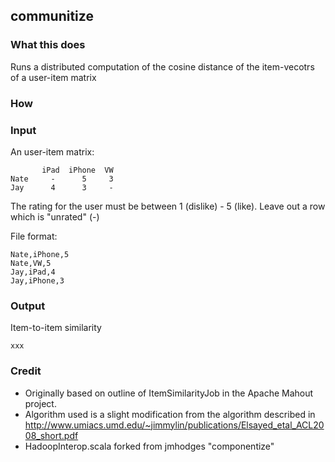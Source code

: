 ## communitize

### What this does

Runs a distributed computation of the cosine distance of the item-vecotrs of a user-item matrix

### How


### Input

An user-item matrix:

           iPad  iPhone  VW
    Nate     -      5     3
    Jay      4      3     - 

The rating for the user must be between 1 (dislike) - 5 (like). Leave out a row which is "unrated" (-) 

File format:

    Nate,iPhone,5
    Nate,VW,5
    Jay,iPad,4
    Jay,iPhone,3

### Output

Item-to-item similarity

    xxx

### Credit

* Originally based on outline of ItemSimilarityJob in the Apache Mahout project. 
* Algorithm used is a slight modification from the algorithm described in 
  http://www.umiacs.umd.edu/~jimmylin/publications/Elsayed_etal_ACL2008_short.pdf
* HadoopInterop.scala forked from jmhodges "componentize" 

